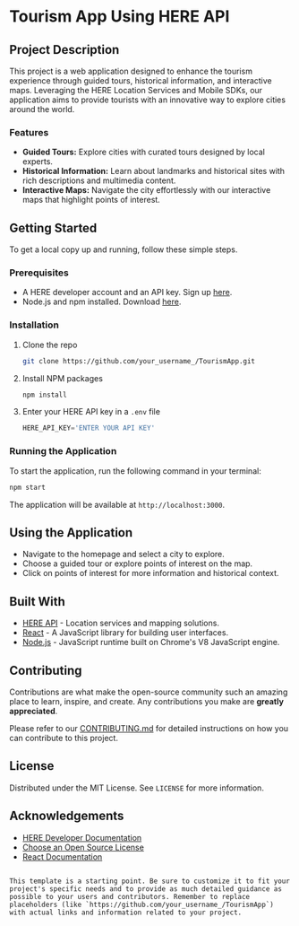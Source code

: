 # Tourism App Using HERE API

## Project Description

This project is a web application designed to enhance the tourism experience through guided tours, historical information, and interactive maps. Leveraging the HERE Location Services and Mobile SDKs, our application aims to provide tourists with an innovative way to explore cities around the world.

### Features

- **Guided Tours:** Explore cities with curated tours designed by local experts.
- **Historical Information:** Learn about landmarks and historical sites with rich descriptions and multimedia content.
- **Interactive Maps:** Navigate the city effortlessly with our interactive maps that highlight points of interest.

## Getting Started

To get a local copy up and running, follow these simple steps.

### Prerequisites

- A HERE developer account and an API key. Sign up [here](https://developer.here.com).
- Node.js and npm installed. Download [here](https://nodejs.org).

### Installation

1. Clone the repo
   ```sh
   git clone https://github.com/your_username_/TourismApp.git
   ```
2. Install NPM packages
   ```sh
   npm install
   ```
3. Enter your HERE API key in a `.env` file
   ```js
   HERE_API_KEY='ENTER YOUR API KEY'
   ```

### Running the Application

To start the application, run the following command in your terminal:

```sh
npm start
```

The application will be available at `http://localhost:3000`.

## Using the Application

- Navigate to the homepage and select a city to explore.
- Choose a guided tour or explore points of interest on the map.
- Click on points of interest for more information and historical context.

## Built With

- [HERE API](https://developer.here.com) - Location services and mapping solutions.
- [React](https://reactjs.org) - A JavaScript library for building user interfaces.
- [Node.js](https://nodejs.org) - JavaScript runtime built on Chrome's V8 JavaScript engine.

## Contributing

Contributions are what make the open-source community such an amazing place to learn, inspire, and create. Any contributions you make are **greatly appreciated**.

Please refer to our [CONTRIBUTING.md](CONTRIBUTING.md) for detailed instructions on how you can contribute to this project.

## License

Distributed under the MIT License. See `LICENSE` for more information.

## Acknowledgements

- [HERE Developer Documentation](https://developer.here.com/documentation)
- [Choose an Open Source License](https://choosealicense.com)
- [React Documentation](https://reactjs.org/docs/getting-started.html)
```

This template is a starting point. Be sure to customize it to fit your project's specific needs and to provide as much detailed guidance as possible to your users and contributors. Remember to replace placeholders (like `https://github.com/your_username_/TourismApp`) with actual links and information related to your project.
